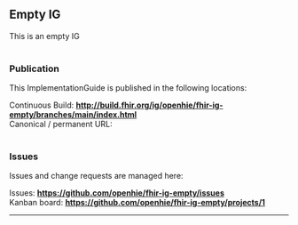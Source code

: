 Empty IG
---
This is an empty IG
<br> </br>
###
### Publication
This ImplementationGuide is published in the following locations:

Continuous Build: __http://build.fhir.org/ig/openhie/fhir-ig-empty/branches/main/index.html__  
Canonical / permanent URL: 
<br> </br>

### Issues
Issues and change requests are managed here:  

Issues:  __https://github.com/openhie/fhir-ig-empty/issues__  
Kanban board:  __https://github.com/openhie/fhir-ig-empty/projects/1__  

---

